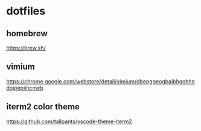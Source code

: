 # dotfiles

## homebrew

https://brew.sh/

## vimium

https://chrome.google.com/webstore/detail/vimium/dbepggeogbaibhgnhhndojpepiihcmeb

## iterm2 color theme

https://github.com/tallpants/vscode-theme-iterm2
